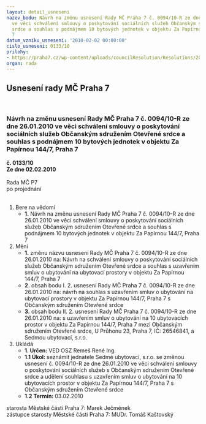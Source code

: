 ```yaml
---
layout: detail_usneseni
nazev_bodu: Návrh na změnu usnesení Rady MČ Praha 7 č. 0094/10-R ze dne 26.01.2010
  ve věci schválení smlouvy o poskytování sociálních služeb Občanským sdružením Otevřené
  srdce a souhlas s podnájmem 10 bytových jednotek v objektu Za Papírnou 144/7, Praha
  7
datum_vzniku_usneseni: '2010-02-02 00:00:00'
cislo_usneseni: 0133/10
prilohy:
- https://praha7.cz/wp-content/uploads/councilResolution/Resolutions/20779/6-0094_10_r.doc
organ: rada
---
```

<div id="ucUsn_pList" class="usn">
	<span><h2>Usnesení rady MČ Praha 7 </h2>
<br></span><div class="standBody">
<span><h3>Návrh na změnu usnesení Rady MČ Praha 7 č. 0094/10-R ze dne 26.01.2010 ve věci schválení smlouvy o poskytování sociálních služeb Občanským sdružením Otevřené srdce a souhlas s podnájmem 10 bytových jednotek v objektu Za Papírnou 144/7, Praha 7</h3></span><div class="center">
		<strong>č. 0133/10</strong><br>
	</div>
<div class="center">
		<strong>Ze dne 02.02.2010</strong><br><br>
	</div>Rada MČ P7<br> po projednání<br><br><ol>
<li>Bere na vědomí<ul><li>
<strong>1.</strong> Návrh na změnu usnesení Rady MČ Praha 7 č. 0094/10-R ze dne 26.01.2010 ve věci schválení smlouvy o poskytování sociálních služeb Občanským sdružením Otevřené srdce a souhlas s podnájmem 10 bytových jednotek v objektu  Za Papírnou 144/7, Praha 7</li></ul>
</li>
<li>Mění<ul>
<li>
<strong>1.</strong> změnu názvu usnesení Rady MČ Praha 7 č. 0094/10-R ze dne 26.01.2010 na: Návrh na schválení smlouvy o poskytování sociálních služeb Občanským sdružením Otevřené srdce a souhlas s uzavřením smluv o ubytování na ubytovací prostory v objektu Za Papírnou 144/7, Praha 7</li>
<li>
<strong>2.</strong> obsah bodu I. 2. usnesení Rady MČ Praha 7 č. 0094/10-R ze dne 26.01.2010 na: návrh na souhlas s uzavřením smluv o ubytování na ubytovací prostory v objektu Za Papírnou 144/7, Praha 7 s Občanským sdružením Otevřené srdce</li>
<li>
<strong>3.</strong> obsah bodu II. 2. usnesení Rady MČ Praha 7 č. 0094/10-R ze dne 26.01.2010 na:  s uzavřením smluv o ubytování na 10 ubytovacích prostor v objektu Za Papírnou 144/7, Praha 7 mezi Občanským sdružením Otevřené srdce, U Průhonu 23, Praha 7, IČ: 26546841, a Sedmou ubytovací, s.r.o.</li>
</ul>
</li>
<li>Ukládá<ul>
<li>
<strong>1. Určen: </strong>VED OSZ Remeš René Ing.</li>
<li>
<strong>1.1 Úkol: </strong>seznámit jednatele Sedmé ubytovací, s.r.o. se změnou usnesení č. 0094/10-R ze dne 26.01.2010 ve věci schválení smlouvy o poskytování sociálních služeb s Občanským sdružením Otevřené srdce a udělení souhlasu s uzavřením smluv o ubytování na 10 ubytovacích prostor v objektu Za Papírnou 144/7, Praha 7 s Občanským sdružením Otevřené srdce </li>
<li>
<strong>1.2 Termín: </strong>03.02.2010</li>
</ul>
</li>
</ol>starosta Městské části Praha 7: Marek Ječmének<br>zástupce starosty Městské části Praha 7: MUDr. Tomáš Kaštovský 
</div>
</div>